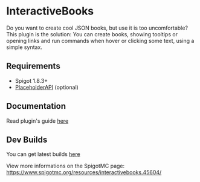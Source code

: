 # InteractiveBooks
Do you want to create cool JSON books, but use it is too uncomfortable? This plugin is the solution: You can create books, showing tooltips or opening links and run commands when hover or clicking some text, using a simple syntax.

## Requirements
* Spigot 1.8.3+
* [PlaceholderAPI](https://www.spigotmc.org/resources/placeholderapi.6245/) (optional)

## Documentation
Read plugin's guide [here](https://github.com/Leomixer17/InteractiveBooks/wiki)

## Dev Builds
You can get latest builds [here](https://ci.codemc.org/job/Leomixer17/job/InteractiveBooks/)

View more informations on the SpigotMC page: https://www.spigotmc.org/resources/interactivebooks.45604/
